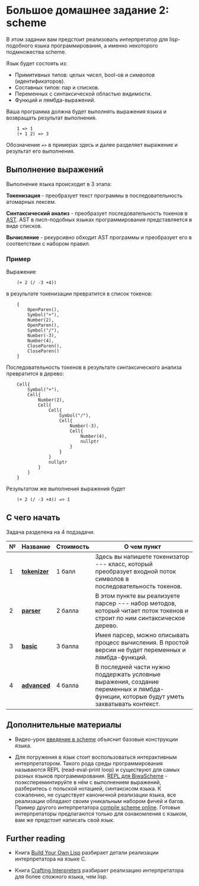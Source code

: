 # Большое домашнее задание 2: scheme

В этом задании вам предстоит реализовать интерпретатор для
lisp-подобного языка программирования, а именно некоторого подмножества scheme. 

Язык будет состоять из:
 - Примитивных типов: целых чисел, bool-ов и _символов_ (идентификаторов).
 - Составных типов: пар и списков.
 - Переменных с синтаксической областью видимости.
 - Функций и лямбда-выражений.

Ваша программа должна будет выполнять выражения языка и возвращать результат выполнения.

```
    1 => 1
    (+ 1 2) => 3
```
Обозначение `=>` в примерах здесь и далее разделяет выражение и результат его выполнения.

## Выполнение выражений
Выполнение языка происходит в 3 этапа:

**Токенизация** - преобразует текст программы в последовательность
   атомарных лексем. 

**Синтаксический анализ** - преобразует последовательность токенов
   в [AST](https://en.wikipedia.org/wiki/Abstract_syntax_tree).  AST в
   лисп-подобных языках программирования представляется в виде
   списков. 
   
**Вычисление** - рекурсивно обходит AST программы и преобразует его
   в соответствии с набором правил.

### Пример

Выражение 
```
    (+ 2 (/ -3 +4))
``` 
в результате токенизации превратится в список токенов:
```
    { 
        OpenParen(),
        Symbol("+"),
        Number(2),
        OpenParen(),
        Symbol("/"),
        Number(-3),
        Number(4),
        CloseParen(),
        CloseParen()
    }
```
     
 Последовательность токенов в результате синтаксического анализа
 превратится в дерево:
     
```
    Cell{
        Symbol("+"),
        Cell{
            Number(2),
            Cell{
                Cell{
                    Symbol("/"),
                    Cell{
                        Number(-3),
                        Cell{
                            Number(4),
                            nullptr
                        }
                    }
                }
                nullptr
            }
        }
    }
```
Результатом же выполнения выражения будет 

```
    (+ 2 (/ -3 +4)) => 1
```

## С чего начать

Задача разделена на 4 подзадачи.

| №  | Название                             | Стоимость  | О чем пункт                                                                                      |
| ---|--------------------------------------|------------|-----------------------------------------------------------------------------------------------------|
| 1  | **[tokenizer](tokenizer/README.md)** | 1 балл     | Здесь вы напишете токенизатор --- класс, который преобразует входной поток символов в последовательность токенов.                                                   |
| 2  | **[parser](parser/README.md)**       | 2 балла    | В этом пункте вы реализуете парсер --- набор методов, который читает поток токенов и строит по ним синтаксическое дерево.                                                                            |
| 3  | **[basic](basic/README.md)**         | 3 балла    | Имея парсер, можно описывать процесс вычисления. В простой версии не будет переменных и лямбда-функций.                            |
| 4  | **[advanced](advanced/README.md)**   | 4 балла    | В последней части нужно поддержать условные выражения, создание переменных и лямбда-функции, которые будут уметь захватывать контекст.   |


## Дополнительные материалы

* Видео-урок [введение в scheme](https://www.youtube.com/watch?v=AqBxU-Zmx00) объяснит базовые конструкции языка.


* Для погружения в язык стоит воспользоваться интерактивным интерпретатором.
Такого рода среды программирования называются REPL (read-eval-print loop) и существуют для самых разных языков программирования. 
[REPL для BiwaScheme](https://repl.it/languages/scheme) - поэкспереминтируйте в нём с выполнением выражений, разберитесь с польской нотацией, синтаксисом языка.
К сожалению, не существует каноничной реализации языка, все реализации обладают своим уникальным набором фичей и багов. Пример другого интерпретатора [compile scheme online](https://rextester.com/l/scheme_online_compiler).
Готовые интерпретаторы предлагаются только для ознакомления с языком, вам же предстоит написать свой язык.

## Further reading

* Книга [Build Your Own Lisp](http://www.buildyourownlisp.com/) разбирает детали
реализации интерпретатора на языке C.


* Книга [Crafting Interpreters](http://craftinginterpreters.com/) разбирает реализацию
интерпретатора для более сложного языка, чем lisp.